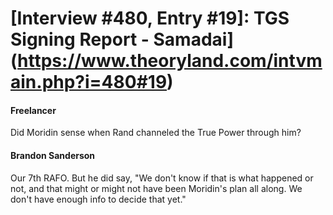 # [Interview #480, Entry #19]: TGS Signing Report - Samadai](https://www.theoryland.com/intvmain.php?i=480#19)

#### Freelancer

Did Moridin sense when Rand channeled the True Power through him?

#### Brandon Sanderson

Our 7th RAFO. But he did say, "We don't know if that is what happened or not, and that might or might not have been Moridin's plan all along. We don't have enough info to decide that yet."

